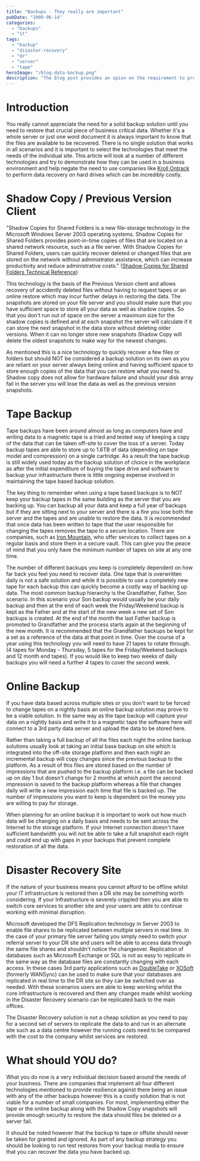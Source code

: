 ```yaml
---
title: "Backups - They really are important"
pubDate: "2009-06-14"
categories:
  - "backups"
  - "it"
tags:
  - "backup"
  - "disaster-recovery"
  - "dr"
  - "server"
  - "tape"
heroImage: "/blog-data-backup.png"
description: "The blog post provides an opion on the requirement to protect IT business data. It was written working for a previous IT firm and whilst the technologies have moved on the sentiment about protecting data and services is still relevant"
---
```


# Introduction

You really cannot appreciate the need for a solid backup solution until you need to restore that crucial piece of business critical data. Whether it's a whole server or just one word document it is always important to know that the files are available to be recovered. There is no single solution that works in all scenarios and it is important to select the technologies that meet the needs of the individual site. This article will look at a number of different technologies and try to demonstrate how they can be used in a business environment and help negate the need to use companies like [Kroll Ontrack](http://www.ontrackdatarecovery.co.uk) to perform data recovery on hard drives which can be incredibly costly.

# Shadow Copy / Previous Version Client

"Shadow Copies for Shared Folders is a new file-storage technology in the Microsoft Windows Server 2003 operating systems. Shadow Copies for Shared Folders provides point-in-time copies of files that are located on a shared network resource, such as a file server. With Shadow Copies for Shared Folders, users can quickly recover deleted or changed files that are stored on the network without administrator assistance, which can increase productivity and reduce administrative costs." ([Shadow Copies for Shared Folders Technical Reference](http://technet.microsoft.com/en-us/library/cc758899.aspx))

This technology is the basis of the Previous Version client and allows recovery of accidently deleted files without having to request tapes or an online restore which may incur further delays in restoring the data. The snapshots are stored on your file server and you should make sure that you have sufficient space to store all your data as well as shadow copies. So that you don't run out of space on the server a maximum size for the shadow copies is defined and at each snapshot the server will calculate if it can store the next snapshot in the data store without deleting older versions. When it can no longer store new snapshots Shadow Copy will delete the oldest snapshots to make way for the newest changes.

As mentioned this is a nice technology to quickly recover a few files or folders but should NOT be considered a backup solution on its own as you are reliant on your server always being online and having sufficient space to store enough copies of the data that you can restore what you need to. Shadow copy does not allow for hardware failure and should your disk array fail in the server you will lose the data as well as the previous version snapshots.

# Tape Backup

Tape backups have been around almost as long as computers have and writing data to a magnetic tape is a tried and tested way of keeping a copy of the data that can be taken off-site to cover the loss of a server. Today backup tapes are able to store up to 1.6TB of data (depending on tape model and compression) on a single cartridge. As a result the tape backup is still widely used today as the backup solution of choice in the workplace as after the initial expenditure of buying the tape drive and software to backup your infrastructure there is little ongoing expense involved in maintaining the tape based backup solution.

The key thing to remember when using a tape based backups is to NOT keep your backup tapes in the same building as the server that you are backing up. You can backup all your data and keep a full year of backups but if they are sitting next to your server and there is a fire you lose both the server and the tapes and are unable to restore the data. It is recommended that once data has been written to tape that the user responsible for changing the tapes removes the tape to a secure location. There are companies, such as [Iron Mountain](http://www.ironmountain.co.uk/dataprotection/vault), who offer services to collect tapes on a regular basis and store them in a secure vault. This can give you the peace of mind that you only have the minimum number of tapes on site at any one time.

The number of different backups you keep is completely dependent on how far back you feel you need to recover data. One tape that is overwritten daily is not a safe solution and while it is possible to use a completely new tape for each backup this can quickly become a costly way of backing up data. The most common backup hierarchy is the Grandfather, Father, Son scenario. In this scenario your Son backup would usually be your daily backup and then at the end of each week the Friday/Weekend backup is kept as the Father and at the start of the new week a new set of Son backups is created. At the end of the month the last Father backup is promoted to Grandfather and the process starts again at the beginning of the new month. It is recommended that the Grandfather backups be kept for a set as a reference of the data at that point in time. Over the course of a year using this technology you will need to have 21 tapes to rotate through. (4 tapes for Monday - Thursday, 5 tapes for the Friday/Weekend backups and 12 month end tapes). If you would like to keep two weeks of daily backups you will need a further 4 tapes to cover the second week.

# Online Backup

If you have data based across multiple sites or you don't want to be forced to change tapes on a nightly basis an online backup solution may prove to be a viable solution. In the same way as the tape backup will capture your data on a nightly basis and write it to a magnetic tape the software here will connect to a 3rd party data server and upload the data to be stored here.

Rather than taking a full backup of all the files each night the online backup solutions usually look at taking an initial base backup on site which is integrated into the off-site storage platform and then each night an incremental backup will copy changes since the previous backup to the platform. As a result of this files are stored based on the number of impressions that are pushed to the backup platform i.e. a file can be backed up on day 1 but doesn't change for 2 months at which point the second impression is saved to the backup platform whereas a file that changes daily will write a new impression each time that file is backed up. The number of impressions you want to keep is dependent on the money you are willing to pay for storage.

When planning for an online backup it is important to work out how much data will be changing on a daily basis and needs to be sent across the Internet to the storage platform. If your Internet connection doesn't have sufficient bandwidth you will not be able to take a full snapshot each night and could end up with gaps in your backups that prevent complete restoration of all the data.

# Disaster Recovery Site

If the nature of your business means you cannot afford to be offline whilst your IT infrastructure is restored then a DR site may be something worth considering. If your Infrastructure is severely crippled then you are able to switch core services to another site and your users are able to continue working with minimal disruption.

Microsoft developed the DFS Replication technology in Server 2003 to enable file shares to be replicated between multiple servers in real time. In the case of your primary file server failing you simply need to switch your referral server to your DR site and users will be able to access data through the same file shares and shouldn't notice the changeover. Replication of databases such as Microsoft Exchange or SQL is not as easy to replicate in the same way as the database files are constantly changing with each access. In these cases 3rd party applications such as [DoubleTake](http://www.doubletake.com) or [XOSoft](http://www.ca.com/us/products/product.aspx?id=8232) (formerly WANSync) can be used to make sure that your databases are replicated in real time to the DR site so they can be switched over as needed. With these scenarios users are able to keep working whilst the core infrastructure is recovered and then any changes made whilst working in the Disaster Recovery scenario can be replicated back to the main offices.

The Disaster Recovery solution is not a cheap solution as you need to pay for a second set of servers to replicate the data to and run in an alternate site such as a data centre however the running costs need to be compared with the cost to the company whilst services are restored.

# What should YOU do?

What you do now is a very individual decision based around the needs of your business. There are companies that implement all four different technologies mentioned to provide resilience against there being an issue with any of the other backups however this is a costly solution that is not viable for a number of small companies. For most, implementing either the tape or the online backup along with the Shadow Copy snapshots will provide enough security to restore the data should files be deleted or a server fail.

It should be noted however that the backup to tape or offsite should never be taken for granted and ignored. As part of any backup strategy you should be looking to run test restores from your backup media to ensure that you can recover the data you have backed up.

